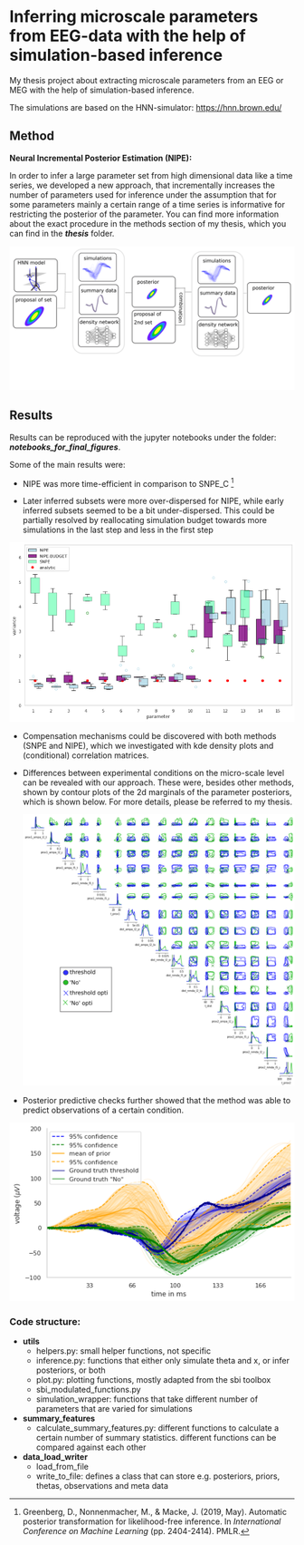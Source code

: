 # Inferring microscale parameters from EEG-data with the help of simulation-based inference

My thesis project about extracting microscale parameters from an EEG or MEG with the help of simulation-based inference.

The simulations are based on the HNN-simulator: https://hnn.brown.edu/

## Method

**Neural Incremental Posterior Estimation (NIPE):**

In order to infer a large parameter set from high dimensional data like a time series, we developed a new approach, that incrementally increases the number of parameters used for inference under the assumption that for some parameters mainly a certain range of a time series is informative for restricting the posterior of the parameter. You can find more information about the exact procedure in the methods section of my thesis, which you can find in the ***thesis*** folder.



![](final_figures/scheme_nipe.png)

## Results

Results can be reproduced with the jupyter notebooks under the folder: ***notebooks_for_final_figures***.



Some of the main results were:

- NIPE was more time-efficient in comparison to SNPE_C [^1]

- Later inferred subsets were more over-dispersed for NIPE, while early inferred subsets seemed to be a bit under-dispersed. This could be partially resolved by reallocating simulation budget towards more simulations in the last step and less in the first step



<img src="final_figures/toy_example_maf_03_05_ratio_notebook.png" style="zoom: 80%;" />





- Compensation mechanisms could be discovered with both methods (SNPE and NIPE), which we investigated with kde density plots and (conditional) correlation matrices. 

- Differences between experimental conditions on the micro-scale level can be revealed with our approach. These were, besides other methods, shown by contour plots of the 2d marginals of the parameter posteriors, which is shown below. For more details, please be referred to my thesis. 

  

  

  <img src="final_figures/contour_plots_threshold_versus_no_green_blue4.png" style="zoom: 50%;" />





- Posterior predictive checks further showed that the method was able to predict observations of a certain condition.





![](final_figures/ppc_threshold_versus_No_nipe.png)





### Code structure:

- **utils**
  - helpers.py: small helper functions, not specific
  - inference.py: functions that either only simulate theta and x, or infer posteriors, or both
  - plot.py: plotting functions, mostly adapted from the sbi toolbox
  - sbi_modulated_functions.py
  - simulation_wrapper: functions that take different number of parameters that are varied for simulations
- **summary_features**
  - calculate_summary_features.py: different functions to calculate a certain number of summary statistics. different functions can be compared against each other
- **data_load_writer**
  - load_from_file
  - write_to_file: defines a class that can store e.g. posteriors, priors, thetas, observations and meta data





[^1]: Greenberg, D., Nonnenmacher, M., & Macke, J. (2019, May). Automatic  posterior transformation for likelihood-free inference. In *International Conference on Machine Learning* (pp. 2404-2414). PMLR.

